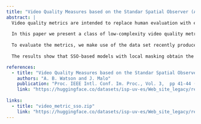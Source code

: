 ```yaml
---
title: "Video Quality Measures based on the Standar Spatial Observer (A. B. Watson and J. Malo)"
abstract: |
  Video quality metrics are intended to replace human evaluation with evaluation by machine. To accurately simulate human judgement, they must include some aspects of the human visual system.
  
  In this paper we present a class of low-complexity video quality metrics based on the Standard Spatial Observer (SSO). In these metrics, the basic SSO model is improved with several additional features from the current human vision models.
  
  To evaluate the metrics, we make use of the data set recently produced by the Video Quality Experts Group (VQEG), which consists of subjective ratings of 160 samples of digital video covering a wide range of quality. For each metric we examine the correlation between its predictions and the subjective ratings.
  
  The results show that SSO-based models with local masking obtain the same degree of accuracy as the best metric considered by VQEG (P5), and significantly better correlations than the other VQEG models. The results suggest that local masking is a key feature to improve the correlation of the basic SSO model.

references:
  - title: "Video Quality Measures based on the Standar Spatial Observer"
    authors: "A. B. Watson and J. Malo"
    publication: "Proc. IEEE Intl. Conf. Im. Proc., Vol. 3,  pp 41-44 (2002)"
    link: "https://huggingface.co/datasets/isp-uv-es/Web_site_legacy/resolve/main/code/soft_visioncolor/icip02.pdf"
  
links:
  - title: "video_metric_sso.zip"
    link: "https://huggingface.co/datasets/isp-uv-es/Web_site_legacy/resolve/main/code/soft_visioncolor/video_metric_sso.zip"
---
```


